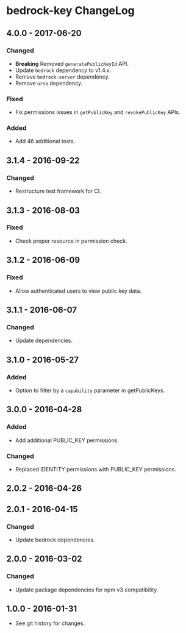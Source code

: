 # bedrock-key ChangeLog

## 4.0.0 - 2017-06-20

### Changed
- **Breaking** Removed `generatePublicKeyId` API.
- Update `bedrock` dependency to v1.4.x.
- Remove `bedrock-server` dependency.
- Remove `ursa` dependency.

### Fixed
- Fix permissions issues in `getPublicKey` and `revokePublicKey` APIs.

### Added
- Add 46 additional tests.

## 3.1.4 - 2016-09-22

### Changed
- Restructure test framework for CI.

## 3.1.3 - 2016-08-03

### Fixed
- Check proper resource in permission check.

## 3.1.2 - 2016-06-09

### Fixed
- Allow authenticated users to view public key data.

## 3.1.1 - 2016-06-07

### Changed
- Update dependencies.

## 3.1.0 - 2016-05-27

### Added
- Option to filter by a `capability` parameter in getPublicKeys.

## 3.0.0 - 2016-04-28

### Added
- Add additional PUBLIC_KEY permissions.

### Changed
- Replaced IDENTITY permissions with PUBLIC_KEY permissions.

## 2.0.2 - 2016-04-26

## 2.0.1 - 2016-04-15

### Changed
- Update bedrock dependencies.

## 2.0.0 - 2016-03-02

### Changed
- Update package dependencies for npm v3 compatibility.

## 1.0.0 - 2016-01-31

- See git history for changes.
